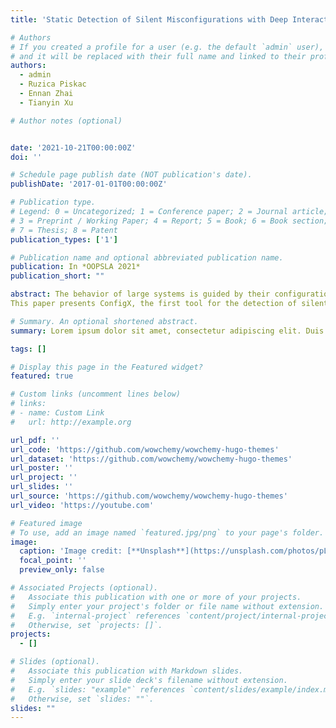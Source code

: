 ```yaml
---
title: 'Static Detection of Silent Misconfigurations with Deep Interaction Analysis'

# Authors
# If you created a profile for a user (e.g. the default `admin` user), write the username (folder name) here
# and it will be replaced with their full name and linked to their profile.
authors:
  - admin
  - Ruzica Piskac
  - Ennan Zhai
  - Tianyin Xu

# Author notes (optional)


date: '2021-10-21T00:00:00Z'
doi: ''

# Schedule page publish date (NOT publication's date).
publishDate: '2017-01-01T00:00:00Z'

# Publication type.
# Legend: 0 = Uncategorized; 1 = Conference paper; 2 = Journal article;
# 3 = Preprint / Working Paper; 4 = Report; 5 = Book; 6 = Book section;
# 7 = Thesis; 8 = Patent
publication_types: ['1']

# Publication name and optional abbreviated publication name.
publication: In *OOPSLA 2021*
publication_short: ""

abstract: The behavior of large systems is guided by their configurations: users set parameters in the configuration file to dictate which corresponding part of the system code is executed. However, it is often the case that, although some parameters are set in the configuration file, they do not influence the system runtime behavior, thus failing to meet the user’s intent. Moreover, such misconfigurations rarely lead to an error message or raising an exception. We introduce the notion of silent misconfigurations which are prohibitively hard to identify due to lack of feedback and complex interactions between configurations and code.
This paper presents ConfigX, the first tool for the detection of silent misconfigurations. The main challenge is to understand the complex interactions between configurations and the code that they affected. Our goal is to derive a specification describing non-trivial interactions between the configuration parameters that lead to silent misconfigurations. To this end, ConfigX uses static analysis to determine which parts of the system code are associated with configuration parameters. ConfigX then infers the connections between configuration parameters by analyzing their associated code blocks. We design customized control- and data-flow analysis to derive a specification of configurations. Additionally, we conduct reachability analysis to eliminate spurious rules to reduce false positives. Upon evaluation on five real-world datasets across three widely-used systems, Apache, vsftpd, and PostgreSQL, ConfigX detected more than 2200 silent misconfigurations. We additionally conducted a user study where we ran ConfigX on misconfigurations reported on user forums by real-world users. ConfigX easily detected issues and suggested repairs for those misconfigurations. Our solutions were accepted and confirmed in the interaction with the users, who originally posted the problems.

# Summary. An optional shortened abstract.
summary: Lorem ipsum dolor sit amet, consectetur adipiscing elit. Duis posuere tellus ac convallis placerat. Proin tincidunt magna sed ex sollicitudin condimentum.

tags: []

# Display this page in the Featured widget?
featured: true

# Custom links (uncomment lines below)
# links:
# - name: Custom Link
#   url: http://example.org

url_pdf: ''
url_code: 'https://github.com/wowchemy/wowchemy-hugo-themes'
url_dataset: 'https://github.com/wowchemy/wowchemy-hugo-themes'
url_poster: ''
url_project: ''
url_slides: ''
url_source: 'https://github.com/wowchemy/wowchemy-hugo-themes'
url_video: 'https://youtube.com'

# Featured image
# To use, add an image named `featured.jpg/png` to your page's folder.
image:
  caption: 'Image credit: [**Unsplash**](https://unsplash.com/photos/pLCdAaMFLTE)'
  focal_point: ''
  preview_only: false

# Associated Projects (optional).
#   Associate this publication with one or more of your projects.
#   Simply enter your project's folder or file name without extension.
#   E.g. `internal-project` references `content/project/internal-project/index.md`.
#   Otherwise, set `projects: []`.
projects:
  - []

# Slides (optional).
#   Associate this publication with Markdown slides.
#   Simply enter your slide deck's filename without extension.
#   E.g. `slides: "example"` references `content/slides/example/index.md`.
#   Otherwise, set `slides: ""`.
slides: ""
---
```

